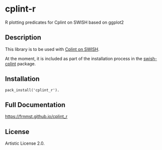 # cplint-r

R plotting predicates for Cplint on SWISH based on ggplot2

## Description

This library is to be used with [Cplint on SWISH](https://github.com/friguzzi/swish).

At the moment, it is included as part of the installation process 
in the [swish-cplint](https://aur.archlinux.org/packages/swish-cplint) package.

## Installation

    pack_install('cplint_r').

## Full Documentation

https://frnmst.github.io/cplint_r

## License

Artistic License 2.0.

